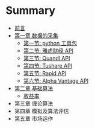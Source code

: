 # Summary

* [前言](README.md)
* [第一章 数据的采集](chapter1/README.md)
    * [第一节: python 工具包](chapter1/python_tools.md)
    * [第二节: 雅虎财经 API](chapter1/yahoo_finance.md)
    * [第三节: Quandl API](chapter1/quandl_API.md)
    * [第四节: Tushare API](chapter1/tushare_API.md)
    * [第五节: Rapid API](chapter1/rapid_API.md)
    * [第六节: Alpha Vantage API](chapter1/alphavantage.md)
* [第二章 基础算法](chapter2/README.md)
    * [收益率](chapter2/invest_returns.md)
* 第三章 缠论算法
* 第四章 模拟及算法评估
* 第五章 市场运作

